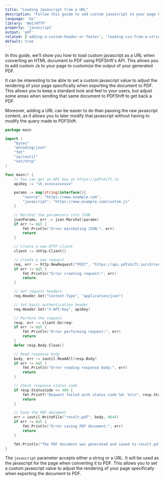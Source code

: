 ```yaml
---
title: "Loading Javascript from a URL"
description: "Follow this guide to add custom javascript to your page before converting it to PDF. Using a URL allows you to later be able to change the content of the javascript without having to update the query made to PDFShift. Learn how you can implement this using Go and the Net/HTTP library to call the PDFShift's API."
language: 'Go'
library: 'Net/HTTP'
property: 'javascript'
output: 'pdf'
related: ['adding-a-custom-header-or-footer', 'loading-css-from-a-string', 'loading-css-from-a-url', 'loading-javascript-from-a-string']
default: true
---
```


In this guide, we'll show you how to load custom javascript as a URL when converting an HTML document to PDF using PDFShift's API. This allows you to add custom Js to your page to customize the output of your generated PDF.

It can be interesting to be able to set a custom javascript value to adjust the rendering of your page specifically when exporting the document to PDF.
This allows you to keep a standard look and feel to your users, but adjust some areas when sending that same document to PDFShift to get back a PDF.

Moreover, adding a URL can be easier to do than passing the raw javascript content, as it allows you to later modify that javascript without having to modify the query made to PDFShift.

```go
package main

import (
	"bytes"
	"encoding/json"
	"fmt"
	"io/ioutil"
	"net/http"
)

func main() {
	// You can get an API key at https://pdfshift.io
	apiKey := "sk_xxxxxxxxxxxx"

	params := map[string]interface{}{
		"source": "https://www.example.com",
		"javascript": "https://www.example.com/custom.js"
	}

	// Marshal the parameters into JSON
	jsonParams, err := json.Marshal(params)
	if err != nil {
		fmt.Println("Error marshaling JSON:", err)
		return
	}

	// Create a new HTTP client
	client := &http.Client{}

	// Create a new request
	req, err := http.NewRequest("POST", "https://api.pdfshift.io/v3/convert/pdf", bytes.NewBuffer(jsonParams))
	if err != nil {
		fmt.Println("Error creating request:", err)
		return
	}

	// Set request headers
	req.Header.Set("Content-Type", "application/json")

	// Set basic authentication header
	req.Header.Set("X-API-Key", apiKey)

	// Perform the request
	resp, err := client.Do(req)
	if err != nil {
		fmt.Println("Error performing request:", err)
		return
	}
	defer resp.Body.Close()

	// Read response body
	body, err := ioutil.ReadAll(resp.Body)
	if err != nil {
		fmt.Println("Error reading response body:", err)
		return
	}

	// Check response status code
	if resp.StatusCode >= 400 {
		fmt.Printf("Request failed with status code %d: %s\n", resp.StatusCode, string(body))
		return
	}

	// Save the PDF document
	err = ioutil.WriteFile("result.pdf", body, 0644)
	if err != nil {
		fmt.Println("Error saving PDF document:", err)
		return
	}

	fmt.Println("The PDF document was generated and saved to result.pdf")
}
```

The `javascript` parameter accepts either a string or a URL. It will be used as the javascript for the page when converting it to PDF. This allows you to set a custom javascript value to adjust the rendering of your page specifically when exporting the document to PDF.